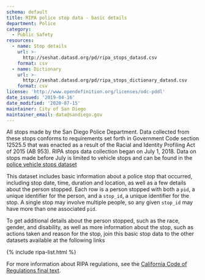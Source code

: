 ```yaml
---
schema: default
title: RIPA police stop data - basic details
department: Police
category:
  - Public Safety
resources:
  - name: Stop details
    url: >-
      http://seshat.datasd.org/pd/ripa_stops_datasd.csv
    format: csv
  - name: Dictionary
    url: >-
      http://seshat.datasd.org/pd/ripa_stops_dictionary_datasd.csv
    format: csv
license: 'http://www.opendefinition.org/licenses/odc-pddl'
date_issued: '2019-04-16'
date_modified: '2020-07-15'
maintainer: City of San Diego
maintainer_email: data@sandiego.gov
---
```

All stops made by the San Diego Police Department. Data collected from these stops conforms to requirements set forth in Government Code section 12525.5 that was enacted as a result of the Racial and Identity Profiling Act of 2015 (AB 953). RIPA stops data collection began on July 1, 2018. Data on stops made before July is limited to vehicle stops and can be found in the [police vehicle stops dataset](/datasets/police-vehicle-stops/)

<!--more-->

This dataset includes basic information about a police stop that occurred, including stop date, time, duration and location, as well as a few details about the person stopped. Each row is a person stopped with both a `pid`, a unique identifier for the person, and a `stop_id`, a unique identifier for the stop. A single stop may involve multiple people, so any given `stop_id` may have more than one associated `pid`.

To get additional details about the person stopped, such as the race, gender, and disability, as well as more information about the stop, such as actions taken and reason for the stop, join this basic stop data to the other datasets available at the following links

{% include ripa-list.html %}

For more information about RIPA regulations, see the [California Code of Regulations final text](https://oag.ca.gov/sites/all/files/agweb/pdfs/ripa/stop-data-reg-final-text-110717.pdf?).